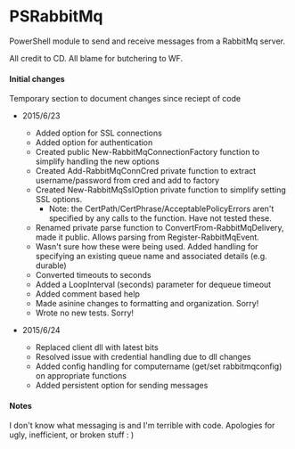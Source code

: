 PSRabbitMq
=============

PowerShell module to send and receive messages from a RabbitMq server.

All credit to CD. All blame for butchering to WF.

#### Initial changes

Temporary section to document changes since reciept of code

* 2015/6/23
  * Added option for SSL connections
  * Added option for authentication
  * Created public New-RabbitMqConnectionFactory function to simplify handling the new options
  * Created Add-RabbitMqConnCred private function to extract username/password from cred and add to factory
  * Created New-RabbitMqSslOption private function to simplify setting SSL options.
    * Note: the CertPath/CertPhrase/AcceptablePolicyErrors aren't specified by any calls to the function. Have not tested these.
  * Renamed private parse function to ConvertFrom-RabbitMqDelivery, made it public. Allows parsing from Register-RabbitMqEvent.
  * Wasn't sure how these were being used. Added handling for specifying an existing queue name and associated details (e.g. durable)
  * Converted timeouts to seconds
  * Added a LoopInterval (seconds) parameter for dequeue timeout
  * Added comment based help
  * Made asinine changes to formatting and organization. Sorry!
  * Wrote no new tests. Sorry!

* 2015/6/24
  * Replaced client dll with latest bits
  * Resolved issue with credential handling due to dll changes
  * Added config handling for computername (get/set rabbitmqconfig) on appropriate functions
  * Added persistent option for sending messages

#### Notes

I don't know what messaging is and I'm terrible with code. Apologies for ugly, inefficient, or broken stuff : )